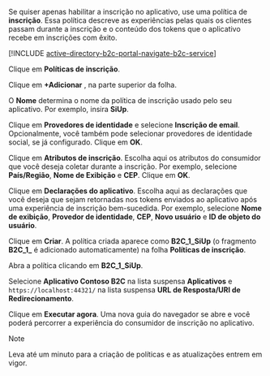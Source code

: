 Se quiser apenas habilitar a inscrição no aplicativo, use uma política de **inscrição**. Essa política descreve as experiências pelas quais os clientes passam durante a inscrição e o conteúdo dos tokens que o aplicativo recebe em inscrições com êxito.

[!INCLUDE [active-directory-b2c-portal-navigate-b2c-service](active-directory-b2c-portal-navigate-b2c-service.md)]

Clique em **Políticas de inscrição**.

Clique em **+Adicionar** , na parte superior da folha.

O **Nome** determina o nome da política de inscrição usado pelo seu aplicativo. Por exemplo, insira **SiUp**.

Clique em **Provedores de identidade** e selecione **Inscrição de email**. Opcionalmente, você também pode selecionar provedores de identidade social, se já configurado. Clique em **OK**.

Clique em **Atributos de inscrição**. Escolha aqui os atributos do consumidor que você deseja coletar durante a inscrição. Por exemplo, selecione **País/Região**, **Nome de Exibição** e **CEP**. Clique em **OK**.

Clique em **Declarações do aplicativo**. Escolha aqui as declarações que você deseja que sejam retornadas nos tokens enviados ao aplicativo após uma experiência de inscrição bem-sucedida. Por exemplo, selecione **Nome de exibição**, **Provedor de identidade**, **CEP**, **Novo usuário** e **ID de objeto do usuário**.

Clique em **Criar**. A política criada aparece como **B2C_1_SiUp** (o fragmento **B2C\_1\_** é adicionado automaticamente) na folha **Políticas de inscrição**.

Abra a política clicando em **B2C_1_SiUp**.

Selecione **Aplicativo Contoso B2C** na lista suspensa **Aplicativos** e `https://localhost:44321/` na lista suspensa **URL de Resposta/URI de Redirecionamento**.

Clique em **Executar agora**. Uma nova guia do navegador se abre e você poderá percorrer a experiência do consumidor de inscrição no aplicativo.

> [!NOTE]
> Leva até um minuto para a criação de políticas e as atualizações entrem em vigor.
>